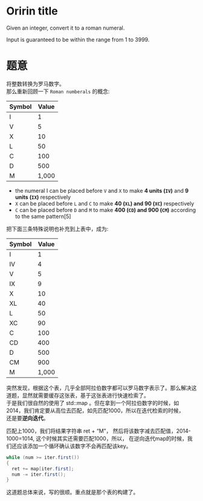 # Oririn title
Given an integer, convert it to a roman numeral.  
  
Input is guaranteed to be within the range from 1 to 3999.  
  
# 题意
将整数转换为罗马数字。  
那么重新回顾一下 `Roman numberals` 的概念:  
  
Symbol|Value
------|------
I|1
V|5
X|10
L|50
C|100
D|500
M|1,000

- the numeral I can be placed before `V` and `X` to make **4 units (`IV`)** and **9 units (`IX`)** respectively
- `X` can be placed before `L` and `C` to make **40 (`XL`) and 90 (`XC`)** respectively
- `C` can be placed before `D` and `M` to make **400 (`CD`) and 900 (`CM`)** according to the same pattern[5]

把下面三条特殊说明也补充到上表中，成为:  

Symbol|Value
------|------
I|1
IV|4
V|5
IX|9
X|10
XL|40
L|50
XC|90
C|100
CD|400
D|500
CM|900
M|1,000
  
突然发现，根据这个表，几乎全部阿拉伯数字都可以罗马数字表示了。那么解决这道题，显然就需要缓存这张表，基于这张表进行快速检索了。  
于是我们很自然的使用了 std::map 。但在拿到一个阿拉伯数字的时候，如 2014，我们肯定要从高位去匹配，如先匹配1000，所以在迭代检索的时候，  
还是要**逆向迭代**。  
    
匹配上1000，我们将结果字符串 ret + “M”， 然后将该数字减去匹配值，2014-1000=1014, 这个时候其实还需要匹配1000，所以，
在逆向迭代map的时候，我们还应该添加一个循环确认该数字不会再匹配该key。
```java
while (num >= iter.first())
{
  ret += map[iter.first];
  num -= iter.first();
}
```

这道题总体来说，写的很顺。重点就是那个表的构建了。

